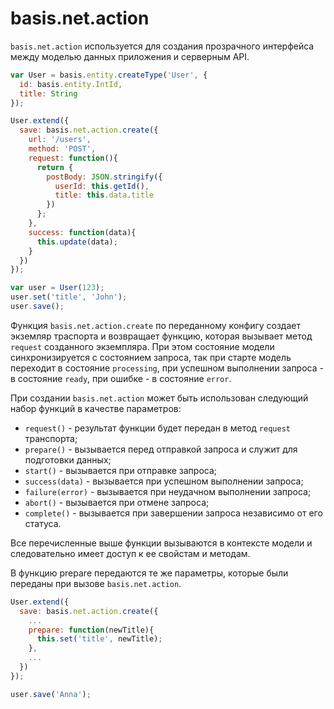# basis.net.action

`basis.net.action` используется для создания прозрачного интерфейса между моделью данных приложения и серверным API.

```js
var User = basis.entity.createType('User', {
  id: basis.entity.IntId,
  title: String
});

User.extend({
  save: basis.net.action.create({
    url: '/users',
    method: 'POST',
    request: function(){
      return {
        postBody: JSON.stringify({
          userId: this.getId(),
          title: this.data.title
        })
      };
    },
    success: function(data){
      this.update(data);
    }
  })
});

var user = User(123);
user.set('title', 'John');
user.save();
```

Функция `basis.net.action.create` по переданному конфигу создает экземляр траспорта и возвращает функцию, которая вызывает метод `request` созданного экземпляра. При этом состояние модели синхронизируется с состоянием запроса, так при старте модель переходит в состояние `processing`, при успешном выполнении запроса - в состояние `ready`, при ошибке - в состояние `error`.

При создании `basis.net.action` может быть использован следующий набор функций в качестве параметров:
  * `request()` - результат функции будет передан в метод `request` транспорта;
  * `prepare()` - вызывается перед отправкой запроса и служит для подготовки данных;
  * `start()` - вызывается при отправке запроса;
  * `success(data)` - вызывается при успешном выполнении запроса;
  * `failure(error)` - вызывается при неудачном выполнении запроса;
  * `abort()` - вызывается при отмене запроса;
  * `сomplete()` - вызывается при завершении запроса независимо от его статуса.

Все перечисленные выше функции вызываются в контексте модели и следовательно имеет доступ к ее свойстам и методам.

В функцию prepare передаются те же параметры, которые были переданы при вызове `basis.net.action`.

```js
User.extend({
  save: basis.net.action.create({
    ...
    prepare: function(newTitle){
      this.set('title', newTitle);
    },
    ...
  })
});

user.save('Anna');
```
